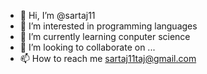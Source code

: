 - 👋 Hi, I’m @sartaj11
- 👀 I’m interested in programming languages
- 🌱 I’m currently learning conputer science
- 💞️ I’m looking to collaborate on ...
- 📫 How to reach me sartaj11taj@gmail.com

<!---
sartaj11/sartaj11 is a ✨ special ✨ repository because its `README.md` (this file) appears on your GitHub profile.
You can click the Preview link to take a look at your changes.
--->
